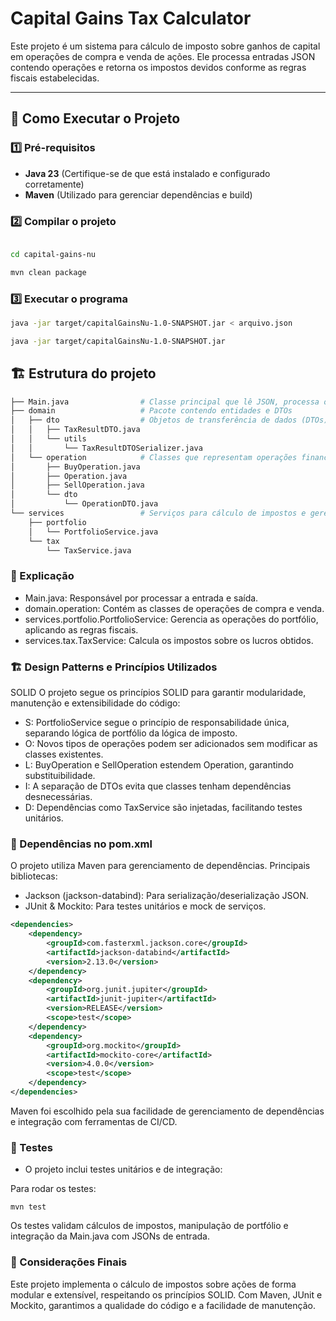 # Capital Gains Tax Calculator

Este projeto é um sistema para cálculo de imposto sobre ganhos de capital em operações de compra e venda de ações. Ele processa entradas JSON contendo operações e retorna os impostos devidos conforme as regras fiscais estabelecidas.

---

## 🚀 Como Executar o Projeto

### 1️⃣ Pré-requisitos
- **Java 23** (Certifique-se de que está instalado e configurado corretamente)
- **Maven** (Utilizado para gerenciar dependências e build)

### 2️⃣ Compilar o projeto
```sh

cd capital-gains-nu

mvn clean package
```
### 3️⃣ Executar o programa
```sh
java -jar target/capitalGainsNu-1.0-SNAPSHOT.jar < arquivo.json

java -jar target/capitalGainsNu-1.0-SNAPSHOT.jar

```

## 🏗️ Estrutura do projeto
```bash
├── Main.java                # Classe principal que lê JSON, processa operações e imprime impostos
├── domain                   # Pacote contendo entidades e DTOs
│   ├── dto                  # Objetos de transferência de dados (DTOs)
│   │   ├── TaxResultDTO.java
│   │   └── utils
│   │       └── TaxResultDTOSerializer.java
│   └── operation            # Classes que representam operações financeiras
│       ├── BuyOperation.java
│       ├── Operation.java
│       ├── SellOperation.java
│       └── dto
│           └── OperationDTO.java
└── services                 # Serviços para cálculo de impostos e gerenciamento de portfólio
    ├── portfolio
    │   └── PortfolioService.java
    └── tax
        └── TaxService.java
```

### 📌 Explicação
- Main.java: Responsável por processar a entrada e saída.
- domain.operation: Contém as classes de operações de compra e venda.
- services.portfolio.PortfolioService: Gerencia as operações do portfólio, aplicando as regras fiscais.
- services.tax.TaxService: Calcula os impostos sobre os lucros obtidos.

### 🏗️ Design Patterns e Princípios Utilizados
SOLID
O projeto segue os princípios SOLID para garantir modularidade, manutenção e extensibilidade do código:

- S: PortfolioService segue o princípio de responsabilidade única, separando lógica de portfólio da lógica de imposto.
- O: Novos tipos de operações podem ser adicionados sem modificar as classes existentes.
- L: BuyOperation e SellOperation estendem Operation, garantindo substituibilidade.
- I: A separação de DTOs evita que classes tenham dependências desnecessárias.
- D: Dependências como TaxService são injetadas, facilitando testes unitários.

### 📜 Dependências no pom.xml
O projeto utiliza Maven para gerenciamento de dependências. Principais bibliotecas:

- Jackson (jackson-databind): Para serialização/deserialização JSON.
- JUnit & Mockito: Para testes unitários e mock de serviços.

```xml
<dependencies>
    <dependency>
        <groupId>com.fasterxml.jackson.core</groupId>
        <artifactId>jackson-databind</artifactId>
        <version>2.13.0</version>
    </dependency>
    <dependency>
        <groupId>org.junit.jupiter</groupId>
        <artifactId>junit-jupiter</artifactId>
        <version>RELEASE</version>
        <scope>test</scope>
    </dependency>
    <dependency>
        <groupId>org.mockito</groupId>
        <artifactId>mockito-core</artifactId>
        <version>4.0.0</version>
        <scope>test</scope>
    </dependency>
</dependencies>

```

Maven foi escolhido pela sua facilidade de gerenciamento de dependências e integração com ferramentas de CI/CD.


### 🧪 Testes
- O projeto inclui testes unitários e de integração:

Para rodar os testes:

```shell
mvn test
```

Os testes validam cálculos de impostos, manipulação de portfólio e integração da Main.java com JSONs de entrada.

### 📌 Considerações Finais
Este projeto implementa o cálculo de impostos sobre ações de forma modular e extensível, respeitando os princípios SOLID. Com Maven, JUnit e Mockito, garantimos a qualidade do código e a facilidade de manutenção.